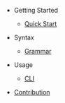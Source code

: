 * Getting Started
  * [Quick Start](guide.md)

* Syntax
  * [Grammar](grammar.md)

* Usage
  * [CLI](cli.md)

* [Contribution](contribution.md)
